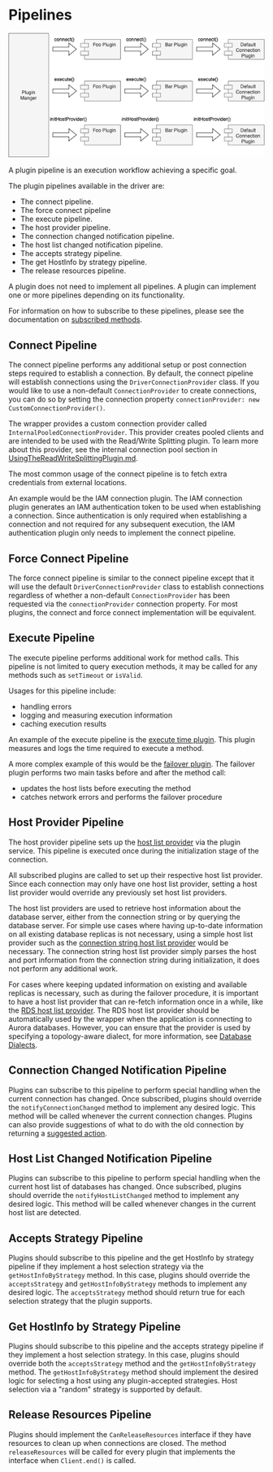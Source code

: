 # Pipelines

<div style="center"><img src="../images/pipelines.png" alt="diagram for the plugin service design"/></div>

A plugin pipeline is an execution workflow achieving a specific goal.

The plugin pipelines available in the driver are:

- The connect pipeline.
- The force connect pipeline
- The execute pipeline.
- The host provider pipeline.
- The connection changed notification pipeline.
- The host list changed notification pipeline.
- The accepts strategy pipeline.
- The get HostInfo by strategy pipeline.
- The release resources pipeline.

A plugin does not need to implement all pipelines. A plugin can implement one or more pipelines depending on its functionality.

For information on how to subscribe to these pipelines, please see the documentation on [subscribed methods](./LoadablePlugins.md#subscribed-methods).

## Connect Pipeline

The connect pipeline performs any additional setup or post connection steps required to establish a connection. By default, the connect pipeline will establish connections using the `DriverConnectionProvider` class. If you would like to use a non-default `ConnectionProvider` to create connections, you can do so by setting the connection property `connectionProvider: new CustomConnectionProvider()`.

The wrapper provides a custom connection provider called `InternalPooledConnectionProvider`. This provider creates pooled clients and are intended to be used with the Read/Write Splitting plugin. To learn more about this provider, see the internal connection pool section in [UsingTheReadWriteSplittingPlugin.md](https://github.com/aws/aws-advanced-nodejs-wrapper/blob/main/docs/using-the-nodejs-wrapper/using-plugins/UsingTheReadWriteSplittingPlugin.md).

The most common usage of the connect pipeline is to fetch extra credentials from external locations.

An example would be the IAM connection plugin. The IAM connection plugin generates an IAM authentication token to be used when establishing a connection. Since authentication is only required when establishing a connection and not required for any subsequent execution, the IAM authentication plugin only needs to implement the connect pipeline.

## Force Connect Pipeline

The force connect pipeline is similar to the connect pipeline except that it will use the default `DriverConnectionProvider` class to establish connections regardless of whether a non-default `ConnectionProvider` has been requested via the `connectionProvider` connection property. For most plugins, the connect and force connect implementation will be equivalent.

## Execute Pipeline

The execute pipeline performs additional work for method calls. This pipeline is not limited to query execution methods, it may be called for any methods such as `setTimeout` or `isValid`.

Usages for this pipeline include:

- handling errors
- logging and measuring execution information
- caching execution results

An example of the execute pipeline is the [execute time plugin](../../common/lib/plugins/execute_time_plugin.ts).
This plugin measures and logs the time required to execute a method.

A more complex example of this would be the [failover plugin](../../common/lib/plugins/failover/failover_plugin.ts).
The failover plugin performs two main tasks before and after the method call:

- updates the host lists before executing the method
- catches network errors and performs the failover procedure

## Host Provider Pipeline

The host provider pipeline sets up the [host list provider](./PluginService.md#host-list-providers) via the plugin service.
This pipeline is executed once during the initialization stage of the connection.

All subscribed plugins are called to set up their respective host list provider.
Since each connection may only have one host list provider,
setting a host list provider would override any previously set host list providers.

The host list providers are used to retrieve host information about the database server,
either from the connection string or by querying the database server.
For simple use cases where having up-to-date information on all existing database replicas is not necessary,
using a simple host list provider such as the [connection string host list provider](../../common/lib/host_list_provider/connection_string_host_list_provider.ts) would be necessary.
The connection string host list provider simply parses the host and port information from the connection string during initialization,
it does not perform any additional work.

For cases where keeping updated information on existing and available replicas is necessary,
such as during the failover procedure, it is important to have a host list provider that can re-fetch information once in a while,
like the [RDS host list provider](../../common/lib/host_list_provider/rds_host_list_provider.ts).
The RDS host list provider should be automatically used by the wrapper when the application is connecting to Aurora databases.
However, you can ensure that the provider is used by specifying a topology-aware dialect, for more information, see [Database Dialects](../../docs/using-the-nodejs-wrapper/DatabaseDialects.md).

## Connection Changed Notification Pipeline

Plugins can subscribe to this pipeline to perform special handling when the current connection has changed. Once
subscribed, plugins should override the `notifyConnectionChanged` method to implement any desired logic. This method
will be called whenever the current connection changes. Plugins can also provide suggestions of what to do with the old
connection by returning a
[suggested action](../../common/lib/old_connection_suggestion_action.ts).

## Host List Changed Notification Pipeline

Plugins can subscribe to this pipeline to perform special handling when the current host list of databases has changed.
Once subscribed, plugins should override the `notifyHostListChanged` method to implement any desired logic. This method
will be called whenever changes in the current host list are detected.

## Accepts Strategy Pipeline

Plugins should subscribe to this pipeline and the get HostInfo by strategy pipeline if they implement a host selection strategy via the `getHostInfoByStrategy` method. In this case, plugins should override the `acceptsStrategy` and `getHostInfoByStrategy` methods to implement any desired logic. The `acceptsStrategy` method should return true for each selection strategy that the plugin supports.

## Get HostInfo by Strategy Pipeline

Plugins should subscribe to this pipeline and the accepts strategy pipeline if they implement a host selection strategy. In this case, plugins should override both the `acceptsStrategy` method and the `getHostInfoByStrategy` method. The `getHostInfoByStrategy` method should implement the desired logic for selecting a host using any plugin-accepted strategies. Host selection via a "random" strategy is supported by default.

## Release Resources Pipeline

Plugins should implement the `CanReleaseResources` interface if they have resources to clean up when connections are closed. The method `releaseResources` will be called for every plugin that implements the interface when `Client.end()` is called.

